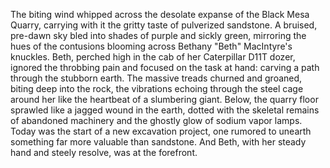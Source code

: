 The biting wind whipped across the desolate expanse of the Black Mesa Quarry, carrying with it the gritty taste of pulverized sandstone.  A bruised, pre-dawn sky bled into shades of purple and sickly green, mirroring the hues of the contusions blooming across Bethany "Beth" MacIntyre's knuckles.  Beth, perched high in the cab of her Caterpillar D11T dozer, ignored the throbbing pain and focused on the task at hand: carving a path through the stubborn earth.  The massive treads churned and groaned, biting deep into the rock, the vibrations echoing through the steel cage around her like the heartbeat of a slumbering giant. Below, the quarry floor sprawled like a jagged wound in the earth, dotted with the skeletal remains of abandoned machinery and the ghostly glow of sodium vapor lamps.  Today was the start of a new excavation project, one rumored to unearth something far more valuable than sandstone.  And Beth, with her steady hand and steely resolve, was at the forefront.
